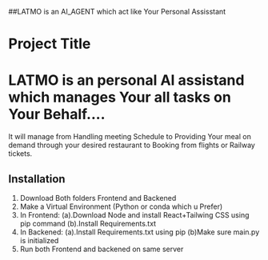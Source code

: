 ##LATMO is an AI_AGENT which act like Your Personal Assisstant
# Project Title

# LATMO is an personal AI assistand which manages Your all tasks on Your Behalf....
It will manage from Handling meeting Schedule to Providing Your meal on demand through your desired restaurant to Booking from flights or Railway tickets.

## Installation

1. Download Both folders Frontend and Backened
2. Make a Virtual  Environment (Python or conda which u Prefer)
3. In Frontend:
    (a).Download Node and install React+Tailwing CSS using pip command
    (b).Install Requirements.txt
4. In Backened:
     (a).Install Requirements.txt using pip
     (b)Make sure main.py is initialized
5. Run both Frontend and backened on same server 
